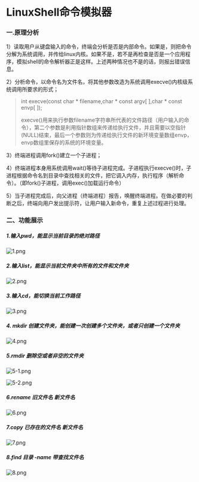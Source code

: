 #	LinuxShell命令模拟器

###	一.原理分析

1）读取用户从键盘输入的命令，终端会分析是否是内部命令。如果是，则把命令分解为系统调用，并传给linux内核。如果不是，若不是再检查是否是一个应用程序，模拟shell的命令解析器正是这样。上述两种情况也不是的话，则报出错误信息。

2）分析命令，以命令名为文件名，将其他参数改造为系统调用execve()内核级系统调用所要求的形式；

> int execve(const char * filename,char * const argv[ ],char * const envp[ ]); 
>
> execve()用来执行参数filename字符串所代表的文件路径（用户输入的命令），第二个参数是利用指针数组来传递给执行文件，并且需要以空指针(NULL)结束，最后一个参数则为传递给执行文件的新环境变量数组envp，envp数组里保存的系统的环境变量。

3）终端进程调用fork()建立一个子进程；

4）终端进程本身用系统调用wait()等待子进程完成。子进程执行execve()时，子进程根据命令名到目录中查找相关的文件，把它调入内存，执行程序（解析命令）。（即fork()子进程，调用exec()加载运行命令）

5）当子进程完成后，向父进程（终端进程）报告，唤醒终端进程。在做必要的判断之后，终端向用户发出提示符，让用户输入新命令，重复上述过程进行处理。



###	二、功能展示

#####	1.输入pwd，能显示当前目录的绝对路径

![1.png](https://i.loli.net/2019/12/12/nXVg2h7LRiZDbdM.png)



##### 2.输入list，能显示当前文件夹中所有的文件和文件夹

![2.png](https://i.loli.net/2019/12/12/XpCvmSIlgurKBWs.png)



##### 3.输入cd，能切换当前工作路径

![3.png](https://i.loli.net/2019/12/12/OJzMTPvSXuocy45.png)



##### 4. mkdir 创建文件夹，能创建一次创建多个文件夹，或者只创建一个文件夹

![4.png](https://i.loli.net/2019/12/12/mMDOgjXCRyw7SJr.png)



##### 5.rmdir 删除空或者非空的文件夹

![5-1.png](https://i.loli.net/2019/12/12/Vp87LsIcl9TXgDO.png)

![5-2.png](https://i.loli.net/2019/12/12/31nXx8ON2DshbR4.png)



#####	6.rename 旧文件名 新文件名

![6.png](https://i.loli.net/2019/12/12/Y6GJ5z9ZLlCuUXi.png)



#####	7.copy 已存在的文件名 新文件名

![7.png](https://i.loli.net/2019/12/12/fYW7x4a6vHJwOnA.png)



##### 8.find 目录 -name 带查找文件名

![8.png](https://i.loli.net/2019/12/12/GqJfcOVpvBeEx6u.png)



